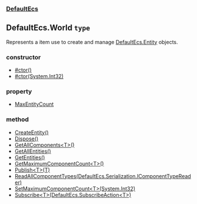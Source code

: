 ### [DefaultEcs](./DefaultEcs 'DefaultEcs')
## DefaultEcs.World `type`
Represents a item use to create and manage [DefaultEcs.Entity](./DefaultEcs-Entity 'DefaultEcs.Entity') objects.
### constructor
- [#ctor()](./DefaultEcs-World--ctor() 'DefaultEcs.World.#ctor()')
- [#ctor(System.Int32)](./DefaultEcs-World--ctor(System-Int32) 'DefaultEcs.World.#ctor(System.Int32)')
### property
- [MaxEntityCount](./DefaultEcs-World-MaxEntityCount 'DefaultEcs.World.MaxEntityCount')
### method
- [CreateEntity()](./DefaultEcs-World-CreateEntity() 'DefaultEcs.World.CreateEntity()')
- [Dispose()](./DefaultEcs-World-Dispose() 'DefaultEcs.World.Dispose()')
- [GetAllComponents&lt;T&gt;()](./DefaultEcs-World-GetAllComponents-T-() 'DefaultEcs.World.GetAllComponents&lt;T&gt;()')
- [GetAllEntities()](./DefaultEcs-World-GetAllEntities() 'DefaultEcs.World.GetAllEntities()')
- [GetEntities()](./DefaultEcs-World-GetEntities() 'DefaultEcs.World.GetEntities()')
- [GetMaximumComponentCount&lt;T&gt;()](./DefaultEcs-World-GetMaximumComponentCount-T-() 'DefaultEcs.World.GetMaximumComponentCount&lt;T&gt;()')
- [Publish&lt;T&gt;(T)](./DefaultEcs-World-Publish-T-(T) 'DefaultEcs.World.Publish&lt;T&gt;(T)')
- [ReadAllComponentTypes(DefaultEcs.Serialization.IComponentTypeReader)](./DefaultEcs-World-ReadAllComponentTypes(DefaultEcs-Serialization-IComponentTypeReader) 'DefaultEcs.World.ReadAllComponentTypes(DefaultEcs.Serialization.IComponentTypeReader)')
- [SetMaximumComponentCount&lt;T&gt;(System.Int32)](./DefaultEcs-World-SetMaximumComponentCount-T-(System-Int32) 'DefaultEcs.World.SetMaximumComponentCount&lt;T&gt;(System.Int32)')
- [Subscribe&lt;T&gt;(DefaultEcs.SubscribeAction&lt;T&gt;)](./DefaultEcs-World-Subscribe-T-(DefaultEcs-SubscribeAction-T-) 'DefaultEcs.World.Subscribe&lt;T&gt;(DefaultEcs.SubscribeAction&lt;T&gt;)')
